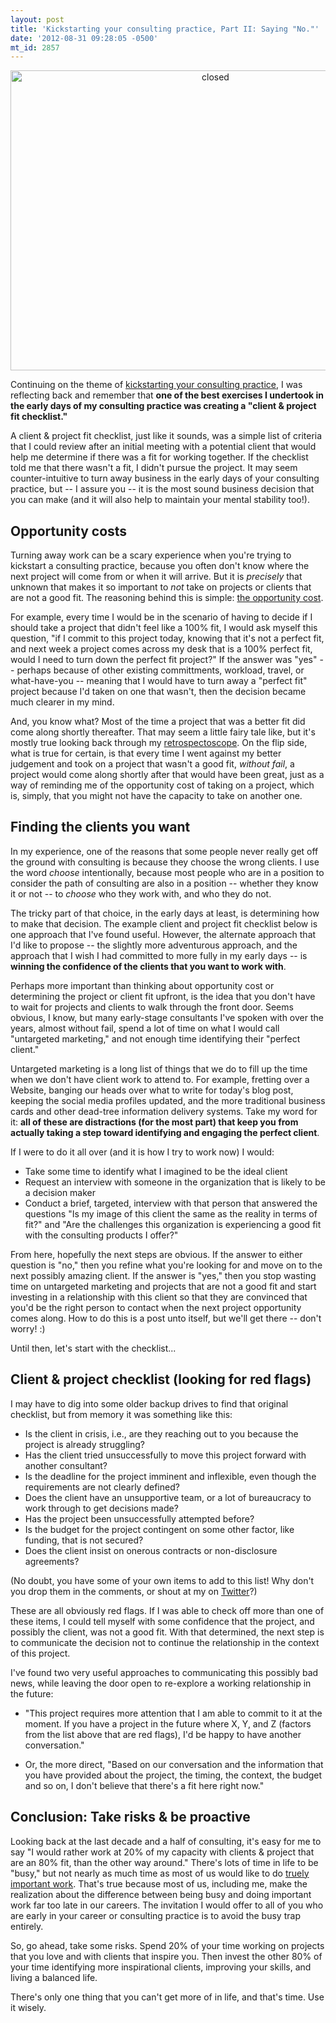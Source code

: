 ```yaml
---
layout: post
title: 'Kickstarting your consulting practice, Part II: Saying "No."'
date: '2012-08-31 09:28:05 -0500'
mt_id: 2857
---
```


<div align="center">
<a href="http://www.flickr.com/photos/tonx/2265436295/" title="closed by tonx, on Flickr"><img src="http://farm3.staticflickr.com/2047/2265436295_e19eaee675_z.jpg" width="640" height="480" alt="closed"></a>
</div>


Continuing on the theme of [kickstarting your consulting practice](http://www.phillipadsmith.com/2012/08/seven-tips-to-help-you-start-your-own-consulting-practice.html), I was reflecting back and remember that **one of the best exercises I undertook in the early days of my consulting practice was creating a "client & project fit checklist."**

A client & project fit checklist, just like it sounds, was a simple list of criteria that I could review after an initial meeting with a potential client that would help me determine if there was a fit for working together. If the checklist told me that there wasn't a fit, I didn't pursue the project. It may seem counter-intuitive to turn away business in the early days of your consulting practice, but -- I assure you -- it is the most sound business decision that you can make (and it will also help to maintain your mental stability too!).

## Opportunity costs

Turning away work can be a scary experience when you're trying to kickstart a consulting practice, because you often don't know where the next project will come from or when it will arrive. But it is *precisely* that unknown that makes it so important to _not_ take on projects or clients that are not a good fit. The reasoning behind this is simple: [the opportunity cost](https://en.wikipedia.org/wiki/Opportunity_cost).

For example, every time I would be in the scenario of having to decide if I should take a project that didn't feel like a 100% fit, I would ask myself this question, "if I commit to this project today, knowing that it's not a perfect fit, and next week a project comes across my desk that is a 100% perfect fit, would I need to turn down the perfect fit project?" If the answer was "yes" -- perhaps because of other existing committments, workload, travel, or what-have-you -- meaning that I would have to turn away a "perfect fit" project because I'd taken on one that wasn't, then the decision became much clearer in my mind.

And, you know what? Most of the time a project that was a better fit did come along shortly thereafter. That may seem a little fairy tale like, but it's mostly true looking back through my [retrospectoscope](http://www.ganfyd.org/index.php?title=Retrospectoscope). On the flip side, what is true for certain, is that every time I went against my better judgement and took on a project that wasn't a good fit, _without fail_, a project would come along shortly after that would have been great, just as a way of reminding me of the opportunity cost of taking on a project, which is, simply, that you might not have the capacity to take on another one.

## Finding the clients you want


In my experience, one of the reasons that some people never really get off the ground with consulting is because they choose the wrong clients. I use the word _choose_ intentionally, because most people who are in a position to consider the path of consulting are also in a position -- whether they know it or not -- to _choose_ who they work with, and who they do not.

The tricky part of that choice, in the early days at least, is determining how to make that decision. The example client and project fit checklist below is one approach that I've found useful. However, the alternate approach that I'd like to propose -- the slightly more adventurous approach, and the approach that I wish I had committed to more fully in my early days -- is **winning the confidence of the clients that you want to work with**.

Perhaps more important than thinking about opportunity cost or determining the project or client fit upfront, is the idea that you don't have to wait for projects and clients to walk through the front door. Seems obvious, I know, but many early-stage consultants I've spoken with over the years, almost without fail, spend a lot of time on what I would call "untargeted marketing," and not enough time identifying their "perfect client."

Untargeted marketing is a long list of things that we do to fill up the time when we don't have client work to attend to. For example, fretting over a Website, banging our heads over what to write for today's blog post, keeping the social media profiles updated, and the more traditional business cards and other dead-tree information delivery systems. Take my word for it: **all of these are distractions (for the most part) that keep you from actually taking a step toward identifying and engaging the perfect client**.

If I were to do it all over (and it is how I try to work now) I would:

* Take some time to identify what I imagined to be the ideal client
* Request an interview with someone in the organization that is likely to be a decision maker
* Conduct a brief, targeted, interview with that person that answered the questions "Is my image of this client the same as the reality in terms of fit?" and "Are the challenges this organization is experiencing a good fit with the consulting products I offer?"

From here, hopefully the next steps are obvious. If the answer to either question is "no," then you refine what you're looking for and move on to the next possibly amazing client. If the answer is "yes," then you stop wasting time on untargeted marketing and projects that are not a good fit and start investing in a relationship with this client so that they are convinced that you'd be the right person to contact when the next project opportunity comes along. How to do this is a post unto itself, but we'll get there -- don't worry! :)

Until then, let's start with the checklist...

## Client & project checklist (looking for red flags)

I may have to dig into some older backup drives to find that original checklist, but from memory it was something like this:

* Is the client in crisis, i.e., are they reaching out to you because the project is already struggling?
* Has the client tried unsuccessfully to move this project forward with another consultant?
* Is the deadline for the project imminent and inflexible, even though the requirements are not clearly defined?
* Does the client have an unsupportive team, or a lot of bureaucracy to work through to get decisions made?
* Has the project been unsuccessfully attempted before?
* Is the budget for the project contingent on some other factor, like funding, that is not secured?
* Does the client insist on onerous contracts or non-disclosure agreements?

(No doubt, you have some of your own items to add to this list! Why don't you drop them in the comments, or shout at my on [Twitter](http://twitter.com/phillipadsmith)?)

These are all obviously red flags. If I was able to check off more than one of these items, I could tell myself with some confidence that the project, and possibly the client, was not a good fit. With that determined, the next step is to communicate the decision not to continue the relationship in the context of this project.

I've found two very useful approaches to communicating this possibly bad news, while leaving the door open to re-explore a working relationship in the future:

* "This project requires more attention that I am able to commit to it at the moment. If you have a project in the future where X, Y, and Z (factors from the list above that are red flags), I'd be happy to have another conversation."

* Or, the more direct, "Based on our conversation and the information that you have provided about the project, the timing, the context, the budget and so on, I don't believe that there's a fit here right now."

## Conclusion: Take risks & be proactive

Looking back at the last decade and a half of consulting, it's easy for me to say "I would rather work at 20% of my capacity with clients & project that are an 80% fit, than the other way around." There's lots of time in life to be "busy," but not nearly as much time as most of us would like to do [truely important work](http://radar.oreilly.com/2009/01/work-on-stuff-that-matters-fir.html). That's true because most of us, including me, make the realization about the difference between being busy and doing important work far too late in our careers. The invitation I would offer to all of you who are early in your career or consulting practice is to avoid the busy trap entirely.

So, go ahead, take some risks. Spend 20% of your time working on projects that you love and with clients that inspire you. Then invest the other 80% of your time identifying more inspirational clients, improving your skills, and living a balanced life.

There's only one thing that you can't get more of in life, and that's time. Use it wisely.
